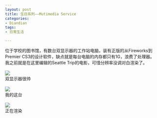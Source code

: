 ```yaml
---
layout: post
title: 生日系列——Mutimedia Service
categories:
- Diandian
tags:
- 日常生活

---
```

位于学校的图书馆，有数台双显示器的工作站电脑，装有正版的从Fireworks到Premier CS3的设计软件，缺点就是每台电脑的内存都只有1G，浪费了处理器。我之前就是在这里编辑的Seattle Trip的电影，可惜分辨率没调对白渲染了。
<br />
<br />
<img src="http://m2.img.srcdd.com/farm4/d/2012/0627/10/1AFC8C53C0D52FDE8E29027ED06F9EFF_B500_900_500_375.JPEG" />
<br />双显示器很帅
<br />
<br />
<img src="http://m1.img.srcdd.com/farm4/d/2012/0627/10/4D44E7F0051454E54E82805FB3A5F90B_B500_900_500_375.JPEG" />
<br />我的这台
<br />
<br />
<img src="http://m2.img.srcdd.com/farm5/d/2012/0627/10/DD7F3EA9CA02FECDF3B46B3381DE40E8_B500_900_500_375.JPEG" />
<br />正在渲染